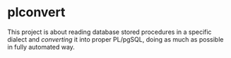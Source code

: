 # plconvert

This project is about reading database stored procedures in a specific
dialect and *converting* it into proper PL/pgSQL, doing as much as possible
in fully automated way.
